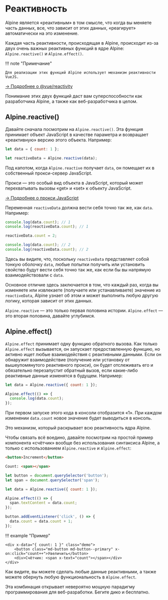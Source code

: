 # Реактивность

Alpine является «реактивным» в том смысле, что когда вы меняете часть данных, все, что зависит от этих данных, «реагирует» автоматически на это изменение.

Каждая часть реактивности, происходящая в Alpine, происходит из-за двух очень важных реактивных функций в ядре Alpine: `Alpine.reactive()` и `Alpine.effect()`.

!!! note "Примечание"

    Для реализации этих функций Alpine использует механизм реактивности VueJS.

[→ Подробнее о @vue/reactivity](https://github.com/vuejs/vue-next/tree/master/packages/reactivity)

Понимание этих двух функций даст вам суперспособности как разработчика Alpine, а также как веб-разработчика в целом.

<a name="alpine-reactive"></a>

## Alpine.reactive()

Давайте сначала посмотрим на `Alpine.reactive()`. Эта функция принимает объект JavaScript в качестве параметра и возвращает «реактивную» версию этого объекта. Например:

```js
let data = { count: 1 };

let reactiveData = Alpine.reactive(data);
```

Под капотом, когда `Alpine.reactive` получает `data`, он помещает их в собственный прокси-сервер JavaScript.

Прокси — это особый вид объекта в JavaScript, который может перехватывать вызовы «get» и «set» к объекту JavaScript.

[→ Подробнее о прокси JavaScript](https://developer.mozilla.org/ru/docs/Web/JavaScript/Reference/Global_Objects/Proxy)

Переменная `reactiveData` должна вести себя точно так же, как `data`. Например:

```js
console.log(data.count); // 1
console.log(reactiveData.count); // 1

reactiveData.count = 2;

console.log(data.count); // 2
console.log(reactiveData.count); // 2
```

Здесь вы видите, что, поскольку `reactiveData` представляет собой тонкую оболочку `data`, любые попытки получить или установить свойство будут вести себя точно так же, как если бы вы напрямую взаимодействовали с `data`.

Основное отличие здесь заключается в том, что каждый раз, когда вы изменяете или извлекаете (получаете или устанавливаете) значение из `reactiveData`, Alpine узнает об этом и может выполнить любую другую логику, которая зависит от этих данных.

`Alpine.reactive` — это только первая половина истории. `Alpine.effect` — это вторая половина, давайте углубимся.

<a name="alpine-effect"></a><a name="alpine-effect"></a>

## Alpine.effect()

`Alpine.effect` принимает одну функцию обратного вызова. Как только `Alpine.effect` вызывается, он запускает предоставленную функцию, но активно ищет любые взаимодействия с реактивными данными. Если он обнаружит взаимодействие (получение или установку от вышеупомянутого реактивного прокси), он будет отслеживать его и обязательно перезапустит обратный вызов, если какие-либо реактивные данные изменятся в будущем. Например:

```js
let data = Alpine.reactive({ count: 1 });

Alpine.effect(() => {
  console.log(data.count);
});
```

При первом запуске этого кода в консоли отобразится «1». При каждом изменении `data.count` новое значение будет выводиться в консоль.

Это механизм, который раскрывает всю реактивность ядра Alpine.

Чтобы связать всё воедино, давайте посмотрим на простой пример компонента «счётчик» вообще без использования синтаксиса Alpine, а только с использованием `Alpine.reactive` и `Alpine.effect`:

```html
<button>Increment</button>

Count: <span></span>
```

```js
let button = document.querySelector('button');
let span = document.querySelector('span');

let data = Alpine.reactive({ count: 1 });

Alpine.effect(() => {
  span.textContent = data.count;
});

button.addEventListener('click', () => {
  data.count = data.count + 1;
});
```

!!! example "Пример"

    <div x-data="{ count: 1 }" class="demo">
        <button class="md-button md-button--primary" x-on:click="count++">Увеличить</button>
        <div>Счётчик: <span x-text="count"></span></div>
    </div>

Как видите, вы можете сделать любые данные реактивными, а также можете обернуть любую функциональность в `Alpine.effect`.

Эта комбинация открывает невероятно мощную парадигму программирования для веб-разработки. Бегите дико и бесплатно.

